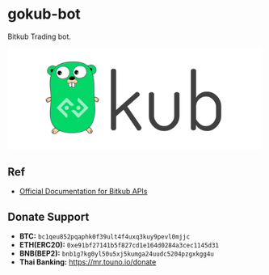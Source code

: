 # gokub-bot
Bitkub Trading bot.

![Foo](./docs/gokub.png)

## Ref
- [Official Documentation for Bitkub APIs](https://github.com/bitkub/bitkub-official-api-docs)

## Donate Support

- **BTC:** `bc1qeu852pqaphk0f39ult4f4uxq3kuy9pevl0mjjc`
- **ETH(ERC20):** `0xe91bf27141b5f827cd1e164d0284a3cec1145d31`
- **BNB(BEP2):** `bnb1g7kg0yl50u5xj5kumga24uudc5204pzgxkgg4u`
- **Thai Banking:** https://mr.touno.io/donate